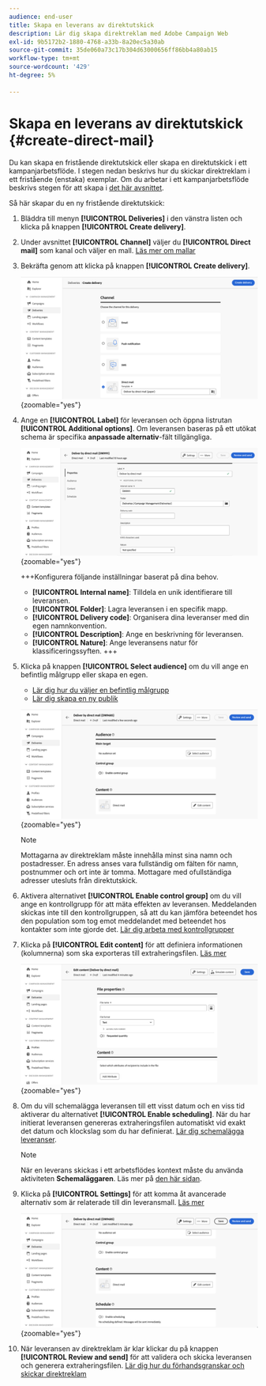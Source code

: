 ```yaml
---
audience: end-user
title: Skapa en leverans av direktutskick
description: Lär dig skapa direktreklam med Adobe Campaign Web
exl-id: 9b5172b2-1880-4768-a33b-8a20ec5a30ab
source-git-commit: 35de060a73c17b304d63000656ff86bb4a80ab15
workflow-type: tm+mt
source-wordcount: '429'
ht-degree: 5%

---
```


# Skapa en leverans av direktutskick {#create-direct-mail}

Du kan skapa en fristående direktutskick eller skapa en direktutskick i ett kampanjarbetsflöde. I stegen nedan beskrivs hur du skickar direktreklam i ett fristående (enstaka) exemplar. Om du arbetar i ett kampanjarbetsflöde beskrivs stegen för att skapa i [det här avsnittet](../workflows/activities/channels.md#create-a-delivery-in-a-campaign-workflow).

Så här skapar du en ny fristående direktutskick:

1. Bläddra till menyn **[!UICONTROL Deliveries]** i den vänstra listen och klicka på knappen **[!UICONTROL Create delivery]**.

1. Under avsnittet **[!UICONTROL Channel]** väljer du **[!UICONTROL Direct mail]** som kanal och väljer en mall. [Läs mer om mallar](../msg/delivery-template.md)

1. Bekräfta genom att klicka på knappen **[!UICONTROL Create delivery]**.

   ![](assets/dm-create.png){zoomable="yes"}

1. Ange en **[!UICONTROL Label]** för leveransen och öppna listrutan **[!UICONTROL Additional options]**. Om leveransen baseras på ett utökat schema är specifika **anpassade alternativ**-fält tillgängliga.

   ![](assets/dm-properties.png){zoomable="yes"}

   +++Konfigurera följande inställningar baserat på dina behov.
   * **[!UICONTROL Internal name]**: Tilldela en unik identifierare till leveransen.
   * **[!UICONTROL Folder]**: Lagra leveransen i en specifik mapp.
   * **[!UICONTROL Delivery code]**: Organisera dina leveranser med din egen namnkonvention.
   * **[!UICONTROL Description]**: Ange en beskrivning för leveransen.
   * **[!UICONTROL Nature]**: Ange leveransens natur för klassificeringssyften.
+++

1. Klicka på knappen **[!UICONTROL Select audience]** om du vill ange en befintlig målgrupp eller skapa en egen.

   * [Lär dig hur du väljer en befintlig målgrupp](../audience/add-audience.md)
   * [Lär dig skapa en ny publik](../audience/one-time-audience.md)

   ![](assets/dm-audience.png){zoomable="yes"}

   >[!NOTE]
   >
   >Mottagarna av direktreklam måste innehålla minst sina namn och postadresser. En adress anses vara fullständig om fälten för namn, postnummer och ort inte är tomma. Mottagare med ofullständiga adresser utesluts från direktutskick.

1. Aktivera alternativet **[!UICONTROL Enable control group]** om du vill ange en kontrollgrupp för att mäta effekten av leveransen. Meddelanden skickas inte till den kontrollgruppen, så att du kan jämföra beteendet hos den population som tog emot meddelandet med beteendet hos kontakter som inte gjorde det. [Lär dig arbeta med kontrollgrupper](../audience/control-group.md)

1. Klicka på **[!UICONTROL Edit content]** för att definiera informationen (kolumnerna) som ska exporteras till extraheringsfilen. [Läs mer](content-direct-mail.md)

   ![](assets/dm-content.png){zoomable="yes"}

1. Om du vill schemalägga leveransen till ett visst datum och en viss tid aktiverar du alternativet **[!UICONTROL Enable scheduling]**. När du har initierat leveransen genereras extraheringsfilen automatiskt vid exakt det datum och klockslag som du har definierat. [Lär dig schemalägga leveranser](../msg/gs-deliveries.md#gs-schedule).

   >[!NOTE]
   >
   >När en leverans skickas i ett arbetsflödes kontext måste du använda aktiviteten **Schemaläggaren**. Läs mer på [den här sidan](../workflows/activities/scheduler.md).

1. Klicka på **[!UICONTROL Settings]** för att komma åt avancerade alternativ som är relaterade till din leveransmall. [Läs mer](../advanced-settings/delivery-settings.md)

   ![](assets/dm-settings.png){zoomable="yes"}

1. När leveransen av direktreklam är klar klickar du på knappen **[!UICONTROL Review and send]** för att validera och skicka leveransen och generera extraheringsfilen. [Lär dig hur du förhandsgranskar och skickar direktreklam](send-direct-mail.md)
